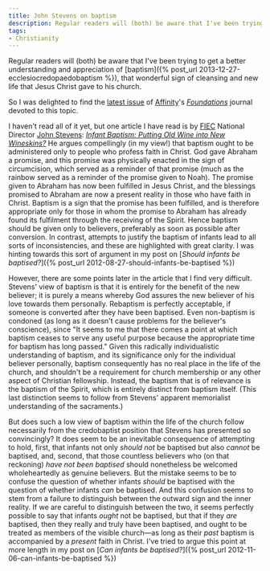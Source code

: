 ```yaml
---
title: John Stevens on baptism
description: Regular readers will (both) be aware that I've been trying to get a better understanding and appreciation of baptism.
tags:
- Christianity
---
```

Regular readers will (both) be aware that I've been trying to get a better understanding and appreciation of [baptism]({% post_url 2013-12-27-ecclesiocredopaedobaptism %}), that wonderful sign of cleansing and new life that Jesus Christ gave to his church.

So I was delighted to find the [latest issue](http://www.affinity.org.uk/foundations-issues/issue-63) of [Affinity](http://affinity.org.uk/)'s [_Foundations_](http://www.affinity.org.uk/resources/foundations) journal devoted to this topic.

I haven't read all of it yet, but one article I have read is by [FIEC](http://www.fiec.org.uk/) National Director [John Stevens](http://www.john-stevens.com/): [_Infant Baptism: Putting Old Wine into New Wineskins?_](http://www.affinity.org.uk/foundations-issues/issue-63-article-2---infant-baptism-putting-old-wine-into-new-wineskins) He argues compellingly (in my view!) that baptism ought to be administered only to people who profess faith in Christ. God gave Abraham a promise, and this promise was physically enacted in the sign of circumcision, which served as a reminder of that promise (much as the rainbow served as a reminder of the promise given to Noah). The promise given to Abraham has now been fulfilled in Jesus Christ, and the blessings promised to Abraham are now a present reality in those who have faith in Christ. Baptism is a sign that the promise has been fulfilled, and is therefore appropriate only for those in whom the promise to Abraham has already found its fulfilment through the receiving of the Spirit. Hence baptism should be given only to believers, preferably as soon as possible after conversion. In contrast, attempts to justify the baptism of infants lead to all sorts of inconsistencies, and these are highlighted with great clarity. I was hinting towards this sort of argument in my post on [_Should infants be baptised?_]({% post_url 2012-08-27-should-infants-be-baptised %})

However, there are some points later in the article that I find very difficult. Stevens' view of baptism is that it is entirely for the benefit of the new believer; it is purely a means whereby God assures the new believer of his love towards them personally. Rebaptism is perfectly acceptable, if someone is converted after they have been baptised. Even non-baptism is condoned (as long as it doesn't cause problems for the believer's conscience), since "It seems to me that there comes a point at which baptism ceases to serve any useful purpose because the appropriate time for baptism has long passed." Given this radically individualistic understanding of baptism, and its significance only for the individual believer personally, baptism consequently has no real place in the life of the church, and shouldn't be a requirement for church membership or any other aspect of Christian fellowship. Instead, the baptism that is of relevance is the baptism of the Spirit, which is entirely distinct from baptism itself. (This last distinction seems to follow from Stevens' apparent memorialist understanding of the sacraments.)

But does such a low view of baptism within the life of the church follow necessarily from the credobaptist position that Stevens has presented so convincingly? It does seem to be an inevitable consequence of attempting to hold, first, that infants not only _should not_ be baptised but also _cannot_ be baptised, and, second, that those countless believers who (on that reckoning) _have not been baptised_ should nonetheless be welcomed wholeheartedly as genuine believers. But the mistake seems to be to confuse the question of whether infants _should_ be baptised with the question of whether infants _can_ be baptised. And this confusion seems to stem from a failure to distinguish between the outward sign and the inner reality. If we are careful to distinguish between the two, it seems perfectly possible to say that infants _ought_ not be baptised, but that if they _are_ baptised, then they really and truly have been baptised, and ought to be treated as members of the visible church—as long as their _past_ baptism is accompanied by a _present_ faith in Christ. I've tried to argue this point at more length in my post on [_Can infants be baptised?_]({% post_url 2012-11-06-can-infants-be-baptised %})
